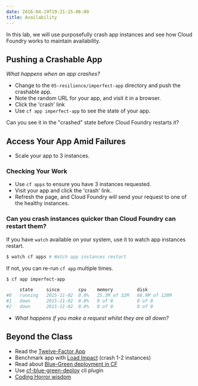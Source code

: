 ```yaml
---
date: 2016-04-19T19:21:15-06:00
title: Availability
---
```


In this lab, we will use purposefully crash app instances and see how Cloud Foundry works to maintain availability.

## Pushing a Crashable App

_What happens when an app crashes?_

* Change to the `05-resilience/imperfect-app` directory and push the crashable app.
* Note the random URL for your app, and visit it in a browser.
* Click the 'crash' link
* Use `cf app imperfect-app` to see the state of your app.

Can you see it in the "crashed" state before Cloud Foundry restarts it?

## Access Your App Amid Failures

* Scale your app to 3 instances.

### Checking Your Work

* Use `cf apps` to ensure you have 3 instances requested.
* Visit your app and click the 'crash' link. 
* Refresh the page, and Cloud Foundry will send your request to one of the healthy instances.

### Can you crash instances quicker than Cloud Foundry can restart them?

If you have `watch` available on your system, use it to watch app instances restart.

```sh
$ watch cf apps # Watch app instances restart
```

If not, you can re-run `cf app` multiple times.

```sh
$ cf app imperfect-app

     state     since       cpu    memory         disk
#0   running   2015-11-02  0.0%   25.3M of 32M   66.9M of 128M
#1   down      2015-11-02  0.0%   0 of 0         0 of 0
#2   down      2015-11-02  0.0%   0 of 0         0 of 0
```

* _What happens if you make a request whilst they are all down?_

## Beyond the Class

  * Read the [Twelve-Factor App](http://12factor.net/)
  * Benchmark app with [Load Impact](https://loadimpact.com/) (crash 1-2 instances)
  * Read about [Blue-Green deployment in CF](http://garage.mybluemix.net/posts/blue-green-deployment/)
  * Use [cf-blue-green-deploy](https://github.com/bluemixgaragelondon/cf-blue-green-deploy) cli plugin
  * [Coding Horror wisdom](http://blog.codinghorror.com/version-1-sucks-but-ship-it-anyway/)
